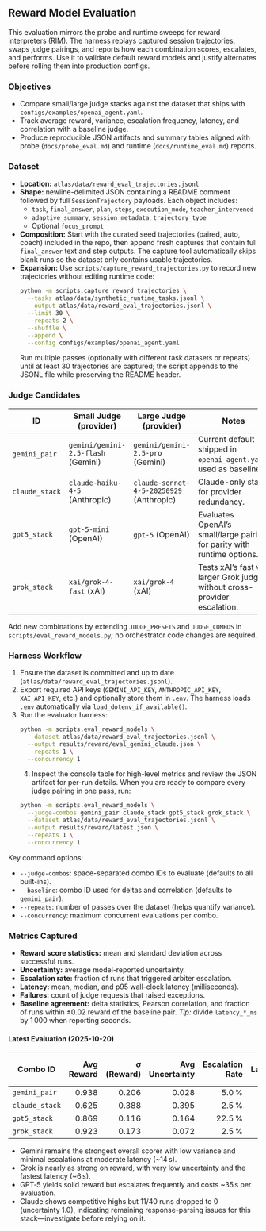 ## Reward Model Evaluation

This evaluation mirrors the probe and runtime sweeps for reward interpreters (RIM). The harness replays captured session trajectories, swaps judge pairings, and reports how each combination scores, escalates, and performs. Use it to validate default reward models and justify alternates before rolling them into production configs.

### Objectives
- Compare small/large judge stacks against the dataset that ships with `configs/examples/openai_agent.yaml`.
- Track average reward, variance, escalation frequency, latency, and correlation with a baseline judge.
- Produce reproducible JSON artifacts and summary tables aligned with probe (`docs/probe_eval.md`) and runtime (`docs/runtime_eval.md`) reports.

### Dataset
- **Location:** `atlas/data/reward_eval_trajectories.jsonl`
- **Shape:** newline-delimited JSON containing a README comment followed by full `SessionTrajectory` payloads. Each object includes:
  - `task`, `final_answer`, `plan`, `steps`, `execution_mode`, `teacher_intervened`
  - `adaptive_summary`, `session_metadata`, `trajectory_type`
  - Optional `focus_prompt`
- **Composition:** Start with the curated seed trajectories (paired, auto, coach) included in the repo, then append fresh captures that contain full `final_answer` text and step outputs. The capture tool automatically skips blank runs so the dataset only contains usable trajectories.
- **Expansion:** Use `scripts/capture_reward_trajectories.py` to record new trajectories without editing runtime code:
  ```bash
  python -m scripts.capture_reward_trajectories \
    --tasks atlas/data/synthetic_runtime_tasks.jsonl \
    --output atlas/data/reward_eval_trajectories.jsonl \
    --limit 30 \
    --repeats 2 \
    --shuffle \
    --append \
    --config configs/examples/openai_agent.yaml
  ```
  Run multiple passes (optionally with different task datasets or repeats) until at least 30 trajectories are captured; the script appends to the JSONL file while preserving the README header.

### Judge Candidates

| ID            | Small Judge (provider)              | Large Judge (provider)               | Notes |
|---------------|-------------------------------------|--------------------------------------|-------|
| `gemini_pair` | `gemini/gemini-2.5-flash` (Gemini)  | `gemini/gemini-2.5-pro` (Gemini)     | Current default shipped in `openai_agent.yaml`; used as baseline. |
| `claude_stack`| `claude-haiku-4-5` (Anthropic)      | `claude-sonnet-4-5-20250929` (Anthropic) | Claude-only stack for provider redundancy. |
| `gpt5_stack`  | `gpt-5-mini` (OpenAI)               | `gpt-5` (OpenAI)                     | Evaluates OpenAI’s small/large pairing for parity with runtime options. |
| `grok_stack`  | `xai/grok-4-fast` (xAI)             | `xai/grok-4` (xAI)                   | Tests xAI’s fast vs. larger Grok judges without cross-provider escalation. |

Add new combinations by extending `JUDGE_PRESETS` and `JUDGE_COMBOS` in `scripts/eval_reward_models.py`; no orchestrator code changes are required.

### Harness Workflow
1. Ensure the dataset is committed and up to date (`atlas/data/reward_eval_trajectories.jsonl`).
2. Export required API keys (`GEMINI_API_KEY`, `ANTHROPIC_API_KEY`, `XAI_API_KEY`, etc.) and optionally store them in `.env`. The harness loads `.env` automatically via `load_dotenv_if_available()`.
3. Run the evaluator harness:
   ```bash
   python -m scripts.eval_reward_models \
     --dataset atlas/data/reward_eval_trajectories.jsonl \
     --output results/reward/eval_gemini_claude.json \
     --repeats 1 \
     --concurrency 1
   ```
   4. Inspect the console table for high-level metrics and review the JSON artifact for per-run details.
   When you are ready to compare every judge pairing in one pass, run:
   ```bash
   python -m scripts.eval_reward_models \
     --judge-combos gemini_pair claude_stack gpt5_stack grok_stack \
     --dataset atlas/data/reward_eval_trajectories.jsonl \
     --output results/reward/latest.json \
     --repeats 1 \
     --concurrency 1
   ```

Key command options:
- `--judge-combos`: space-separated combo IDs to evaluate (defaults to all built-ins).
- `--baseline`: combo ID used for deltas and correlation (defaults to `gemini_pair`).
- `--repeats`: number of passes over the dataset (helps quantify variance).
- `--concurrency`: maximum concurrent evaluations per combo.

### Metrics Captured
- **Reward score statistics:** mean and standard deviation across successful runs.
- **Uncertainty:** average model-reported uncertainty.
- **Escalation rate:** fraction of runs that triggered arbiter escalation.
- **Latency:** mean, median, and p95 wall-clock latency (milliseconds).
- **Failures:** count of judge requests that raised exceptions.
- **Baseline agreement:** delta statistics, Pearson correlation, and fraction of runs within ±0.02 reward of the baseline pair.
  *Tip:* divide `latency_*_ms` by 1 000 when reporting seconds.

#### Latest Evaluation (2025-10-20)

| Combo ID      | Avg Reward | σ (Reward) | Avg Uncertainty | Escalation Rate | Avg Latency (s) |
|---------------|-----------:|-----------:|----------------:|----------------:|----------------:|
| `gemini_pair` | 0.938      | 0.206      | 0.028           | 5.0 %           | 13.8            |
| `claude_stack`| 0.625      | 0.388      | 0.395           | 2.5 %           | 13.3            |
| `gpt5_stack`  | 0.869      | 0.116      | 0.164           | 22.5 %          | 35.4            |
| `grok_stack`  | 0.923      | 0.173      | 0.072           | 2.5 %           | 6.2             |

- Gemini remains the strongest overall scorer with low variance and minimal escalations at moderate latency (~14 s).  
- Grok is nearly as strong on reward, with very low uncertainty and the fastest latency (~6 s).  
- GPT‑5 yields solid reward but escalates frequently and costs ~35 s per evaluation.  
- Claude shows competitive highs but 11/40 runs dropped to 0 (uncertainty 1.0), indicating remaining response-parsing issues for this stack—investigate before relying on it.
